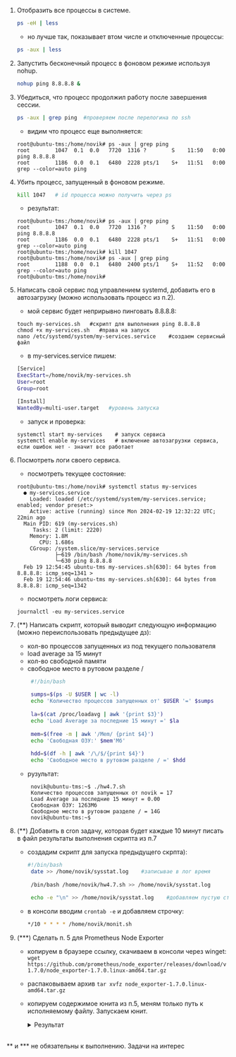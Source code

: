 1. Отобразить все процессы в системе.
   ```bash
   ps -eH | less
   ```
    - но лучше так, показывает втом числе и отключенные процессы:
   
   ```bash
   ps -aux | less
   ```
2. Запустить бесконечный процесс в фоновом режиме используя nohup.
   ```bash
   nohup ping 8.8.8.8 &
   ```
   
3. Убедиться, что процесс продолжил работу после завершения сессии.
   ```bash
   ps -aux | grep ping  #проверяем после перелогина по ssh
   ```
   - видим что процесс еще выполняется:  
   ```console
   root@ubuntu-tms:/home/novik# ps -aux | grep ping
   root        1047  0.1  0.0   7720  1316 ?        S    11:50   0:00 ping 8.8.8.8
   root        1186  0.0  0.1   6480  2228 pts/1    S+   11:51   0:00 grep --color=auto ping
   ```
   
4. Убить процесс, запущенный в фоновом режиме.
   ```bash
   kill 1047   # id процесса можно получить через ps
   ```
   - результат:
   ```console
   root@ubuntu-tms:/home/novik# ps -aux | grep ping
   root        1047  0.1  0.0   7720  1316 ?        S    11:50   0:00 ping 8.8.8.8
   root        1186  0.0  0.1   6480  2228 pts/1    S+   11:51   0:00 grep --color=auto ping
   root@ubuntu-tms:/home/novik# kill 1047
   root@ubuntu-tms:/home/novik# ps -aux | grep ping
   root        1188  0.0  0.1   6480  2400 pts/1    S+   11:52   0:00 grep --color=auto ping
   root@ubuntu-tms:/home/novik#
   ```
5. Написать свой сервис под управлением systemd, добавить его в автозагрузку (можно использовать процесс из п.2).
   - мой сервис будет неприрывно пинговать 8.8.8.8:
   ```console
   touch my-services.sh   #скрипт для выполнения ping 8.8.8.8
   chmod +x my-services.sh   #права на запуск
   nano /etc/systemd/system/my-services.service    #создаем сервисный файл
   ```
   - в my-services.service пишем:
   ```bash
   [Service]
   ExecStart=/home/novik/my-services.sh  
   User=root
   Group=root

   [Install]
   WantedBy=multi-user.target   #уровень запуска
   ```
   - запуск и проверка:
   ```console
   systemctl start my-services    # запуск сервиса
   systemctl enable my-services   # включение автозагрузки сервиса, если ошибок нет - значит все работает
   ```
   
6. Посмотреть логи своего сервиса.
   - посмотреть текущее состояние:
     
    ```console  
    root@ubuntu-tms:/home/novik# systemctl status my-services
      ● my-services.service
        Loaded: loaded (/etc/systemd/system/my-services.service; enabled; vendor preset:>
        Active: active (running) since Mon 2024-02-19 12:32:22 UTC; 22min ago
      Main PID: 619 (my-services.sh)
         Tasks: 2 (limit: 2220)
        Memory: 1.8M
           CPU: 1.686s
        CGroup: /system.slice/my-services.service
                ├─619 /bin/bash /home/novik/my-services.sh
                └─630 ping 8.8.8.8
      Feb 19 12:54:45 ubuntu-tms my-services.sh[630]: 64 bytes from 8.8.8.8: icmp_seq=1341 >
      Feb 19 12:54:46 ubuntu-tms my-services.sh[630]: 64 bytes from 8.8.8.8: icmp_seq=1342   
    ```


   - посмотреть логи сервиса:
   ```console
   journalctl -eu my-services.service
   ```
7. (**) Написать скрипт, который выводит следующую информацию (можно переиспользовать предыдущее дз):  
   - кол-во процессов запущенных из под текущего пользователя
   - load average за 15 минут
   - кол-во свободной памяти
   - свободное место в рутовом разделе /
     ```bash
      #!/bin/bash
      
      sumps=$(ps -U $USER | wc -l)
      echo 'Количество процессов запущенных от' $USER '=' $sumps
      
      la=$(cat /proc/loadavg | awk '{print $3}')
      echo 'Load Average за последние 15 минут =' $la
      
      mem=$(free -m | awk '/Mem/ {print $4}')
      echo 'Свободная ОЗУ:' $mem'Мб'
      
      hdd=$(df -h | awk '/\/$/{print $4}')
      echo 'Свободное место в рутовом разделе / =' $hdd
     ```
   - рузультат:
     ```console
      novik@ubuntu-tms:~$ ./hw4.7.sh
      Количество процессов запущенных от novik = 17
      Load Average за последние 15 минут = 0.00
      Свободная ОЗУ: 1263Мб
      Свободное место в рутовом разделе / = 14G
      novik@ubuntu-tms:~$
     ```
8. (**) Добавить в cron задачу, которая будет каждые 10 минут писать в файл результаты выполнения скрипта из п.7
   - создадим скрипт для запуска предыдущего скрпта):
     ```bash
     #!/bin/bash
      date >> /home/novik/sysstat.log    #записывае в лог время
      
      /bin/bash /home/novik/hw4.7.sh >> /home/novik/sysstat.log 
      
      echo -e "\n" >> /home/novik/sysstat.log    #добавляем пустую строку, для удобства
     ```
   - в консоли вводим `crontab -e` и добавляем строчку:
     ```bash
     */10 * * * * /home/novik/monit.sh
     ```
9. (***) Сделать п. 5 для Prometheus Node Exporter
    - копируем в браузере ссылку, скачиваем в консоли через winget:
      `wget https://github.com/prometheus/node_exporter/releases/download/v1.7.0/node_exporter-1.7.0.linux-amd64.tar.gz`
    - распаковываем архив `tar xvfz node_exporter-1.7.0.linux-amd64.tar.gz`
    - копируем содержимое юнита из п.5, меням только путь к исполняемому файлу. Запускаем юнит.
      <details><summary>Результат</summary>
      
        ![image](https://github.com/tms-dos21-onl/sergey-novik/assets/77771829/f7804dc8-d3a0-49d4-8e62-87503f3178df)


      </details>
      <br>

** и *** не обязательны к выполнению. Задачи на интерес
